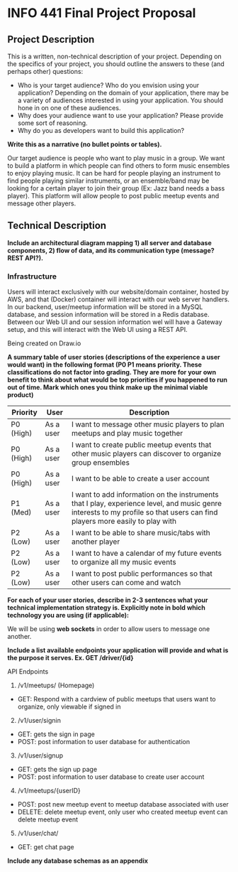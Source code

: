 # INFO 441 Final Project Proposal

## Project Description

This is a written, non-technical description of your project. Depending on the specifics of your project, you should outline the answers to these (and perhaps other) questions:

- Who is your target audience?  Who do you envision using your application? Depending on the domain of your application, there may be a variety of audiences interested in using your application.  You should hone in on one of these audiences.
- Why does your audience want to use your application? Please provide some sort of reasoning. 
- Why do you as developers want to build this application?

**Write this as a narrative (no bullet points or tables).**

Our target audience is people who want to play music in a group. We want to build a platform in which people can find others to form music ensembles to enjoy playing music. It can be hard for people playing an instrument to find people playing similar instruments, or an ensemble/band may be looking for a certain player to join their group (Ex: Jazz band needs a bass player). This platform will allow people to post public meetup events and message other players.

## Technical Description

**Include an architectural diagram mapping 1) all server and database components, 2) flow of data, and its communication type (message? REST API?).**

### Infrastructure

Users will interact exclusively with our website/domain container, hosted by AWS, and that (Docker) container will interact with our web server handlers. In our backend, user/meetup information will be stored in a MySQL database, and session information will be stored in a Redis database. Between our Web UI and our session information wel will have a Gateway setup, and this will interact with the Web UI using a REST API. 

Being created on Draw.io

**A summary table of user stories (descriptions of the experience a user would want) in the following format (P0 P1 means priority. These classifications do not factor into grading. They are more for your own benefit to think about what would be top priorities if you happened to run out of time. Mark which ones you think make up the minimal viable product)**

| **Priority** | **User** | **Description** |
|--------------|----------|-----------------|
| P0 (High) | As a user | I want to message other music players to plan meetups and play music together |
| P0 (High) | As a user | I want to create public meetup events that other music players can discover to organize group ensembles |
| P0 (High) | As a user | I want to be able to create a user account |
| P1 (Med) | As a user | I want to add information on the instruments that I play, experience level, and music genre interests to my profile so that users can find players more easily to play with |
| P2 (Low) | As a user | I want to be able to share music/tabs with another player |
| P2 (Low) | As a user | I want to have a calendar of my future events to organize all my music events |
| P2 (Low) | As a user | I want to post public performances so that other users can come and watch |


**For each of your user stories, describe in 2-3 sentences what your technical implementation strategy is. Explicitly note in bold which technology you are using (if applicable):**

We will be using **web sockets** in order to allow users to message one another. 

**Include a list available endpoints your application will provide and what is the purpose it serves. Ex. GET /driver/{id}**

API Endpoints

1. /v1/meetups/    (Homepage)
- GET: Respond with a cardview of public meetups that users want to organize, only viewable if signed in

2. /v1/user/signin
- GET: gets the sign in page
- POST: post information to user database for authentication

3. /v1/user/signup
- GET: gets the sign up page
- POST: post information to user database to create user account

4. /v1/meetups/{userID}
- POST: post new meetup event to meetup database associated with user
- DELETE: delete meetup event, only user who created meetup event can delete meetup event

5. /v1/user/chat/
- GET: get chat page 

**Include any database schemas as an appendix**
